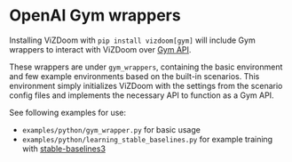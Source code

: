 # OpenAI Gym wrappers

Installing ViZDoom with `pip install vizdoom[gym]` will include
Gym wrappers to interact with ViZDoom over [Gym API](https://www.gymlibrary.ml/).

These wrappers are under `gym_wrappers`, containing the basic environment and
few example environments based on the built-in scenarios. This environment
simply initializes ViZDoom with the settings from the scenario config files
and implements the necessary API to function as a Gym API.

See following examples for use:
  - `examples/python/gym_wrapper.py` for basic usage
  - `examples/python/learning_stable_baselines.py` for example training with [stable-baselines3](https://github.com/DLR-RM/stable-baselines3/)
